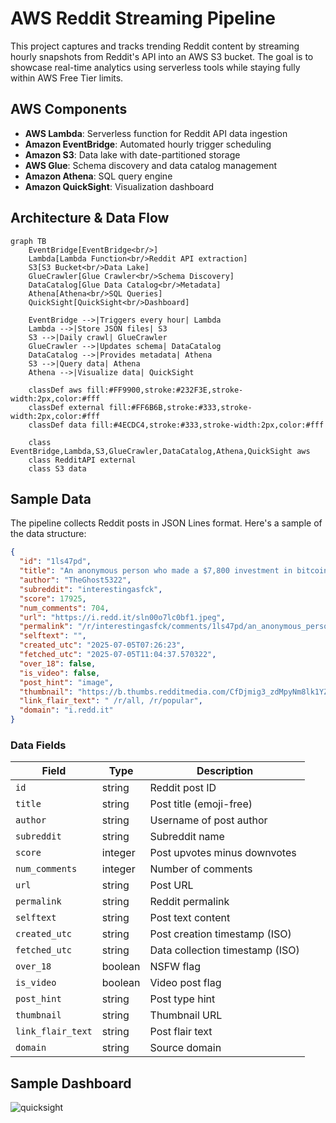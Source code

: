 # AWS Reddit Streaming Pipeline

This project captures and tracks trending Reddit content by streaming hourly snapshots from Reddit's API into an AWS S3 bucket. The goal is to showcase real-time analytics using serverless tools while staying fully within AWS Free Tier limits.

## AWS Components

- **AWS Lambda**: Serverless function for Reddit API data ingestion
- **Amazon EventBridge**: Automated hourly trigger scheduling
- **Amazon S3**: Data lake with date-partitioned storage
- **AWS Glue**: Schema discovery and data catalog management
- **Amazon Athena**: SQL query engine
- **Amazon QuickSight**: Visualization dashboard

## Architecture & Data Flow

```mermaid
graph TB 
    EventBridge[EventBridge<br/>]
    Lambda[Lambda Function<br/>Reddit API extraction]
    S3[S3 Bucket<br/>Data Lake]
    GlueCrawler[Glue Crawler<br/>Schema Discovery]
    DataCatalog[Glue Data Catalog<br/>Metadata]
    Athena[Athena<br/>SQL Queries]
    QuickSight[QuickSight<br/>Dashboard]
    
    EventBridge -->|Triggers every hour| Lambda
    Lambda -->|Store JSON files| S3
    S3 -->|Daily crawl| GlueCrawler
    GlueCrawler -->|Updates schema| DataCatalog
    DataCatalog -->|Provides metadata| Athena
    S3 -->|Query data| Athena
    Athena -->|Visualize data| QuickSight
    
    classDef aws fill:#FF9900,stroke:#232F3E,stroke-width:2px,color:#fff
    classDef external fill:#FF6B6B,stroke:#333,stroke-width:2px,color:#fff
    classDef data fill:#4ECDC4,stroke:#333,stroke-width:2px,color:#fff
    
    class EventBridge,Lambda,S3,GlueCrawler,DataCatalog,Athena,QuickSight aws
    class RedditAPI external
    class S3 data
```

## Sample Data

The pipeline collects Reddit posts in JSON Lines format. Here's a sample of the data structure:

```json
{
  "id": "1ls47pd",
  "title": "An anonymous person who made a $7,800 investment in bitcoin in 2011 has just touched their wallet for the first time in 14 years… He's now worth $1.1 BILLION.",
  "author": "TheGhost5322",
  "subreddit": "interestingasfck",
  "score": 17925,
  "num_comments": 704,
  "url": "https://i.redd.it/sln00o7lc0bf1.jpeg",
  "permalink": "/r/interestingasfck/comments/1ls47pd/an_anonymous_person_who_made_a_7800_investment_in/",
  "selftext": "",
  "created_utc": "2025-07-05T07:26:23",
  "fetched_utc": "2025-07-05T11:04:37.570322",
  "over_18": false,
  "is_video": false,
  "post_hint": "image",
  "thumbnail": "https://b.thumbs.redditmedia.com/CfDjmig3_zdMpyNm8lk1YZMYF-ctB4cn6FSq8_h_7ac.jpg",
  "link_flair_text": " /r/all, /r/popular",
  "domain": "i.redd.it"
}
```

### Data Fields

| Field | Type | Description |
|-------|------|-------------|
| `id` | string | Reddit post ID |
| `title` | string | Post title (emoji-free) |
| `author` | string | Username of post author |
| `subreddit` | string | Subreddit name |
| `score` | integer | Post upvotes minus downvotes |
| `num_comments` | integer | Number of comments |
| `url` | string | Post URL |
| `permalink` | string | Reddit permalink |
| `selftext` | string | Post text content |
| `created_utc` | string | Post creation timestamp (ISO) |
| `fetched_utc` | string | Data collection timestamp (ISO) |
| `over_18` | boolean | NSFW flag |
| `is_video` | boolean | Video post flag |
| `post_hint` | string | Post type hint |
| `thumbnail` | string | Thumbnail URL |
| `link_flair_text` | string | Post flair text |
| `domain` | string | Source domain |

## Sample Dashboard

![quicksight](quicksight/dashboard_screenshot.png)